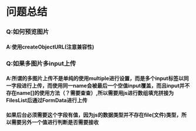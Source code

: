 # 问题总结
### Q:如何预览图片
#### A:使用createObjectURL(注意兼容性)

### Q:如果多图片多input上传
#### A:所谓的多图片上传不是单纯的使用multiple进行设置，而是多个input标签以同一字段进行上传，而使用同一name会被最后一个空值input覆盖，而且input并不存在name[]的使用方法（？需要查查）,所以需要用js进行数组填充拼接为FilesList后通过FormData进行上传
#### 如果后台必须需要这个字段有值，因为js的数据类型并不存在file(文件)类型，所以需要另外一个值进行判断是否需要接收